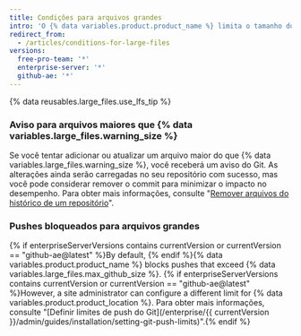 ```yaml
---
title: Condições para arquivos grandes
intro: 'O {% data variables.product.product_name %} limita o tamanho dos arquivos permitidos nos repositórios e irá bloquear um push para um repositório se os arquivos forem maiores que o limite máximo de arquivos.'
redirect_from:
  - /articles/conditions-for-large-files
versions:
  free-pro-team: '*'
  enterprise-server: '*'
  github-ae: '*'
---
```


{% data reusables.large_files.use_lfs_tip %}

### Aviso para arquivos maiores que {% data variables.large_files.warning_size %}

Se você tentar adicionar ou atualizar um arquivo maior do que {% data variables.large_files.warning_size %}, você receberá um aviso do Git. As alterações ainda serão carregadas no seu repositório com sucesso, mas você pode considerar remover o commit para minimizar o impacto no desempenho. Para obter mais informações, consulte "[Remover arquivos do histórico de um repositório](/github/managing-large-files/removing-files-from-a-repositorys-history)".

### Pushes bloqueados para arquivos grandes

{% if enterpriseServerVersions contains currentVersion or currentVersion == "github-ae@latest" %}By default, {% endif %}{% data variables.product.product_name %} blocks pushes that exceed {% data variables.large_files.max_github_size %}. {% if enterpriseServerVersions contains currentVersion or currentVersion == "github-ae@latest" %}However, a site administrator can configure a different limit for {% data variables.product.product_location %}. Para obter mais informações, consulte "[Definir limites de push do Git](/enterprise/{{ currentVersion }}/admin/guides/installation/setting-git-push-limits)".{% endif %}
